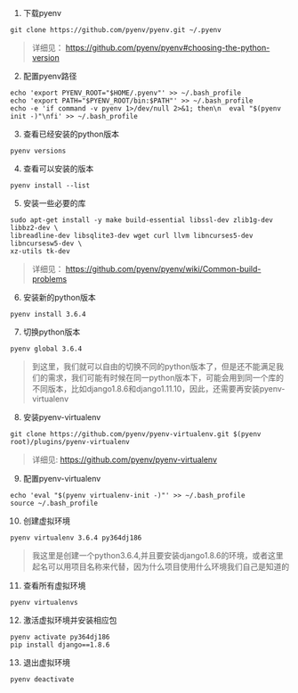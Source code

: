 1. 下载pyenv
```
git clone https://github.com/pyenv/pyenv.git ~/.pyenv
```
> 详细见：
https://github.com/pyenv/pyenv#choosing-the-python-version

2. 配置pyenv路径
```
echo 'export PYENV_ROOT="$HOME/.pyenv"' >> ~/.bash_profile
echo 'export PATH="$PYENV_ROOT/bin:$PATH"' >> ~/.bash_profile
echo -e 'if command -v pyenv 1>/dev/null 2>&1; then\n  eval "$(pyenv init -)"\nfi' >> ~/.bash_profile
```
3. 查看已经安装的python版本
```
pyenv versions
```
4. 查看可以安装的版本
```
pyenv install --list
```
5. 安装一些必要的库

```
sudo apt-get install -y make build-essential libssl-dev zlib1g-dev libbz2-dev \
libreadline-dev libsqlite3-dev wget curl llvm libncurses5-dev libncursesw5-dev \
xz-utils tk-dev
```
> 详细见：
https://github.com/pyenv/pyenv/wiki/Common-build-problems

6. 安装新的python版本
```
pyenv install 3.6.4
```
7. 切换python版本
```
pyenv global 3.6.4
```
> 到这里，我们就可以自由的切换不同的python版本了，但是还不能满足我们的需求，我们可能有时候在同一python版本下，可能会用到同一个库的不同版本，比如django1.8.6和django1.11.10，因此，还需要再安装pyenv-virtualenv

8. 安装pyenv-virtualenv
```
git clone https://github.com/pyenv/pyenv-virtualenv.git $(pyenv root)/plugins/pyenv-virtualenv
```
> 详细见:
https://github.com/pyenv/pyenv-virtualenv

9. 配置pyenv-virtualenv
```
echo 'eval "$(pyenv virtualenv-init -)"' >> ~/.bash_profile
source ~/.bash_profile
```
10. 创建虚拟环境
```
pyenv virtualenv 3.6.4 py364dj186
```
> 我这里是创建一个python3.6.4,并且要安装django1.8.6的环境，或者这里起名可以用项目名称来代替，因为什么项目使用什么环境我们自己是知道的

11. 查看所有虚拟环境
```
pyenv virtualenvs
```
12. 激活虚拟环境并安装相应包
```
pyenv activate py364dj186
pip install django==1.8.6
```
13. 退出虚拟环境
```
pyenv deactivate
```